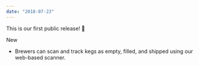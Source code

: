 ```yaml
---
date: "2018-07-23"
---
```


This is our first public release! 🍻

New
- Brewers can scan and track kegs as empty, filled, and shipped using our web-based scanner.
